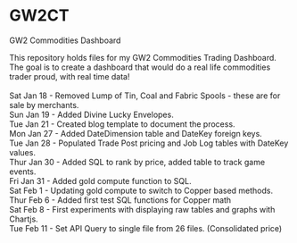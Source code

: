 # GW2CT
GW2 Commodities Dashboard

This repository holds files for my GW2 Commodities Trading Dashboard. <br/>
The goal is to create a dashboard that would do a real life commodities trader proud, with real time data! <br/> <br/>
Sat Jan 18 - Removed Lump of Tin, Coal and Fabric Spools - these are for sale by merchants. <br/>
Sun Jan 19 - Added Divine Lucky Envelopes. <br/>
Tue Jan 21 - Created blog template to document the process. <br/>
Mon Jan 27 - Added DateDimension table and DateKey foreign keys. <br/>
Tue Jan 28 - Populated Trade Post pricing and Job Log tables with DateKey values. <br/>
Thur Jan 30 - Added SQL to rank by price, added table to track game events. <br/>
Fri Jan 31 - Added gold compute function to SQL. <br/>
Sat Feb 1 - Updating gold compute to switch to Copper based methods. <br/>
Thur Feb 6 - Added first test SQL functions for Copper math <br/>
Sat Feb 8 - First experiments with displaying raw tables and graphs with Chartjs. <br/>
Tue Feb 11 - Set API Query to single file from 26 files. (Consolidated price) <br/>
